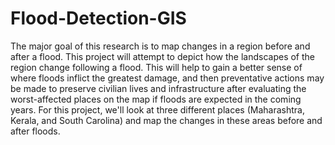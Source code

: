 # Flood-Detection-GIS
The major goal of this research is to map changes in a
region before and after a flood. This project will attempt
to depict how the landscapes of the region change
following a flood. This will help to gain a better sense of
where floods inflict the greatest damage, and then
preventative actions may be made to preserve civilian lives
and infrastructure after evaluating the worst-affected
places on the map if floods are expected in the coming
years. For this project, we'll look at three different places
(Maharashtra, Kerala, and South Carolina) and map the
changes in these areas before and after floods.
